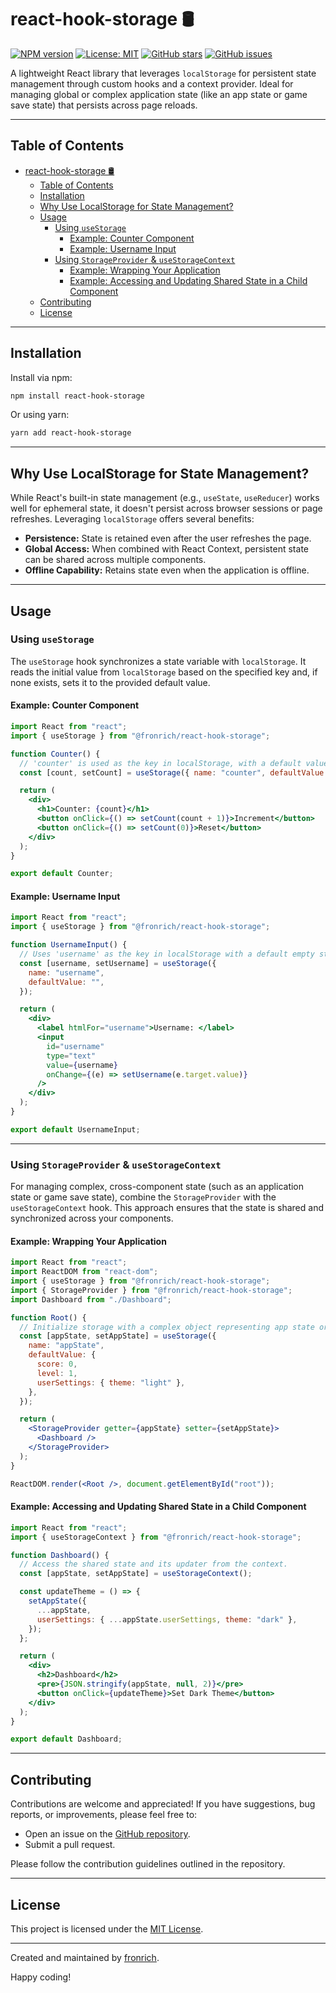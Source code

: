 # react-hook-storage 🛢️

[![NPM version](https://img.shields.io/npm/v/@fronrich/react-hook-storage)](https://www.npmjs.com/package/@fronrich/react-hook-storage)
[![License: MIT](https://img.shields.io/npm/l/@fronrich/react-hook-storage)](LICENSE)
[![GitHub stars](https://img.shields.io/github/stars/fronrich/react-hook-storage)](https://github.com/fronrich/react-hook-storage/stargazers)
[![GitHub issues](https://img.shields.io/github/issues/fronrich/react-hook-storage)](https://github.com/fronrich/react-hook-storage/issues)

A lightweight React library that leverages `localStorage` for persistent state management through custom hooks and a context provider. Ideal for managing global or complex application state (like an app state or game save state) that persists across page reloads.

---

## Table of Contents

- [react-hook-storage 🛢️](#react-hook-storage-️)
  - [Table of Contents](#table-of-contents)
  - [Installation](#installation)
  - [Why Use LocalStorage for State Management?](#why-use-localstorage-for-state-management)
  - [Usage](#usage)
    - [Using `useStorage`](#using-usestorage)
      - [Example: Counter Component](#example-counter-component)
      - [Example: Username Input](#example-username-input)
    - [Using `StorageProvider` \& `useStorageContext`](#using-storageprovider--usestoragecontext)
      - [Example: Wrapping Your Application](#example-wrapping-your-application)
      - [Example: Accessing and Updating Shared State in a Child Component](#example-accessing-and-updating-shared-state-in-a-child-component)
  - [Contributing](#contributing)
  - [License](#license)

---

## Installation

Install via npm:

```bash
npm install react-hook-storage
```

Or using yarn:

```bash
yarn add react-hook-storage
```

---

## Why Use LocalStorage for State Management?

While React's built-in state management (e.g., `useState`, `useReducer`) works well for ephemeral state, it doesn't persist across browser sessions or page refreshes. Leveraging `localStorage` offers several benefits:

- **Persistence:** State is retained even after the user refreshes the page.
- **Global Access:** When combined with React Context, persistent state can be shared across multiple components.
- **Offline Capability:** Retains state even when the application is offline.

---

## Usage

### Using `useStorage`

The `useStorage` hook synchronizes a state variable with `localStorage`. It reads the initial value from `localStorage` based on the specified key and, if none exists, sets it to the provided default value.

#### Example: Counter Component

```jsx
import React from "react";
import { useStorage } from "@fronrich/react-hook-storage";

function Counter() {
  // 'counter' is used as the key in localStorage, with a default value of 0.
  const [count, setCount] = useStorage({ name: "counter", defaultValue: 0 });

  return (
    <div>
      <h1>Counter: {count}</h1>
      <button onClick={() => setCount(count + 1)}>Increment</button>
      <button onClick={() => setCount(0)}>Reset</button>
    </div>
  );
}

export default Counter;
```

#### Example: Username Input

```jsx
import React from "react";
import { useStorage } from "@fronrich/react-hook-storage";

function UsernameInput() {
  // Uses 'username' as the key in localStorage with a default empty string.
  const [username, setUsername] = useStorage({
    name: "username",
    defaultValue: "",
  });

  return (
    <div>
      <label htmlFor="username">Username: </label>
      <input
        id="username"
        type="text"
        value={username}
        onChange={(e) => setUsername(e.target.value)}
      />
    </div>
  );
}

export default UsernameInput;
```

---

### Using `StorageProvider` & `useStorageContext`

For managing complex, cross-component state (such as an application state or game save state), combine the `StorageProvider` with the `useStorageContext` hook. This approach ensures that the state is shared and synchronized across your components.

#### Example: Wrapping Your Application

```jsx
import React from "react";
import ReactDOM from "react-dom";
import { useStorage } from "@fronrich/react-hook-storage";
import { StorageProvider } from "@fronrich/react-hook-storage";
import Dashboard from "./Dashboard";

function Root() {
  // Initialize storage with a complex object representing app state or game save state.
  const [appState, setAppState] = useStorage({
    name: "appState",
    defaultValue: {
      score: 0,
      level: 1,
      userSettings: { theme: "light" },
    },
  });

  return (
    <StorageProvider getter={appState} setter={setAppState}>
      <Dashboard />
    </StorageProvider>
  );
}

ReactDOM.render(<Root />, document.getElementById("root"));
```

#### Example: Accessing and Updating Shared State in a Child Component

```jsx
import React from "react";
import { useStorageContext } from "@fronrich/react-hook-storage";

function Dashboard() {
  // Access the shared state and its updater from the context.
  const [appState, setAppState] = useStorageContext();

  const updateTheme = () => {
    setAppState({
      ...appState,
      userSettings: { ...appState.userSettings, theme: "dark" },
    });
  };

  return (
    <div>
      <h2>Dashboard</h2>
      <pre>{JSON.stringify(appState, null, 2)}</pre>
      <button onClick={updateTheme}>Set Dark Theme</button>
    </div>
  );
}

export default Dashboard;
```

---

## Contributing

Contributions are welcome and appreciated! If you have suggestions, bug reports, or improvements, please feel free to:

- Open an issue on the [GitHub repository](https://github.com/fronrich/react-hook-storage/issues).
- Submit a pull request.

Please follow the contribution guidelines outlined in the repository.

---

## License

This project is licensed under the [MIT License](LICENSE).

---

Created and maintained by [fronrich](https://github.com/fronrich).

Happy coding!
